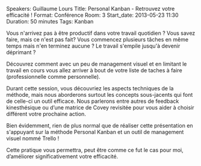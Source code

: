 Speakers: Guillaume Lours
Title: Personal Kanban - Retrouvez votre efficacité !
Format: Conférence
Room: 3
Start_date: 2013-05-23 11:30
Duration: 50 minutes
Tags: Kanban

Vous n'arrivez pas à être productif dans votre travail quotidien ?
Vous savez faire, mais ce n'est pas fait? 
Vous commencez plusieurs tâches en même temps mais n'en terminez aucune ?
Le travail s'empile jusqu'à devenir déprimant ?

Découvrez comment avec un peu de management visuel et en limitant le travail en cours vous allez arriver à bout de votre liste de taches à faire (professionnelle comme personnelle).

Durant cette session, vous découvriez les aspects techniques de la méthode, mais  nous aborderons surtout les concepts sous-jacents qui font de celle-ci un outil efficace.
Nous parlerons entre autres de feedback kinesthésique ou d’une matrice de Covey revisitée pour vous aider à choisir différent votre prochaine action.

Bien évidemment, rien de plus normal que de réaliser cette présentation en s'appuyant sur la méthode Personal Kanban et un outil de management visuel nommé Trello !

Cette pratique vous permettra, peut être comme ce fut le cas pour moi, d’améliorer significativement votre efficacité.
